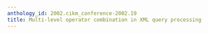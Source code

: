 ```yaml
---
anthology_id: 2002.cikm_conference-2002.19
title: Multi-level operator combination in XML query processing
---
```

